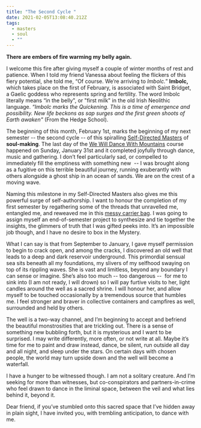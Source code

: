 ```yaml
---
title: "The Second Cycle "
date: 2021-02-05T13:08:40.212Z
tags:
  - masters
  - soul
  - ""
---
```

**There are embers of fire warming my belly again.** 

I welcome this fire after giving myself a couple of winter months of rest and patience. When I told my friend Vanessa about feeling the flickers of this fiery potential, she told me, “Of course. We’re arriving to *Imbolc.*” **Imbolc,** which takes place on the first of February, is associated with Saint Bridget, a Gaelic goddess who represents spring and fertility. The word Imbolc literally means “in the belly", or "first milk" in the old Irish Neolithic language. *“Imbolc marks the Quickening. This is a time of emergence and possibility. New life beckons as sap surges and the first green shoots of Earth awaken"* (From the Hedge School).

The beginning of this month, February 1st, marks the beginning of my next semester -- the second cycle -- of this spiralling [Self-Directed Masters](https://cherylhsu.ca/post/2020-11-06-commitment-to-calling/) of **soul-making**. The last day of the [We Will Dance With Mountains](https://course.bayoakomolafe.net/) course happened on Sunday, January 31st and it completed joyfully through dance, music and gathering. I don’t feel particularly sad, or compelled to immediately fill the emptiness with something new  -- I was brought along as a fugitive on this terrible beautiful journey, running exuberantly with others alongside a ghost ship in an ocean of sands. We are on the crest of a moving wave. 

Naming this milestone in my Self-Directed Masters also gives me this powerful surge of self-authorship. I want to honour the completion of my first semester by regathering some of the threads that unravelled me, entangled me, and reweaved me in this [messy carrier bag](https://cherylhsu.ca/post/2020-11-24-the-mess-of-it-all/). I was going to assign myself an end-of-semester project to synthesize and tie together the insights, the glimmers of truth that I was gifted peeks into. It’s an impossible job though, and I have no desire to box in the Mystery. 

What I can say is that from September to January, I gave myself permission to begin to crack open, and among the cracks, I discovered an old well that leads to a deep and dark reservoir underground. This primordial sensual sea sits beneath all my foundations, my slivers of my selfhood swaying on top of its rippling waves. She is vast and limitless, beyond any boundary I can sense or imagine. She’s also too much -- too dangerous --  for me to sink into (I am not ready, I will drown) so I will pay furtive visits to her, light candles around the well as a sacred shrine. I will honour her, and allow myself to be touched occasionally by a tremendous source that humbles me. I feel stronger and braver in collective containers and campfires as well, surrounded and held by others. 

The well is a two-way channel, and I’m beginning to accept and befriend the beautiful monstrosities that are trickling out. There is a sense of something new bubbling forth, but it is mysterious and I want to be surprised. I may write differently, more often, or not write at all. Maybe it’s time for me to paint and draw instead, dance, be silent, run outside all day and all night, and sleep under the stars. On certain days with chosen people, the world may turn upside down and the well will become a waterfall. 

I have a hunger to be witnessed though. I am not a solitary creature. And I’m seeking for more than witnesses, but co-conspirators and partners-in-crime who feel drawn to dance in the liminal space, between the veil and what lies behind it, beyond it. 

Dear friend, if you’ve stumbled onto this sacred space that I’ve hidden away in plain sight, I have invited you, with trembling anticipation, to dance with me.